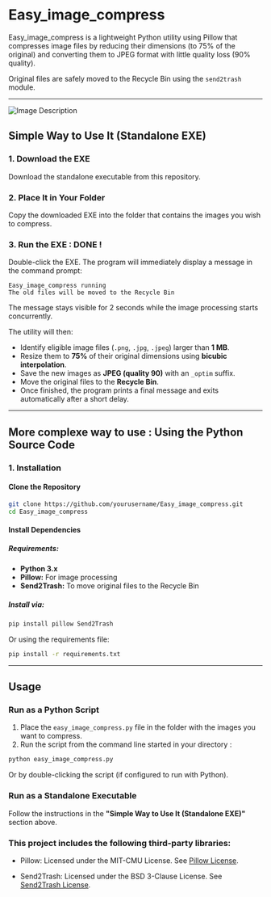 # Easy_image_compress

Easy_image_compress is a lightweight Python utility using Pillow that compresses image files by reducing their dimensions (to 75% of the original) and converting them to JPEG format with little quality loss (90% quality). 

Original files are safely moved to the Recycle Bin using the `send2trash` module.

---

![Image Description](images/Before_After.png)



## Simple Way to Use It (Standalone EXE)

### 1. Download the EXE
Download the standalone executable from this repository.

### 2. Place It in Your Folder
Copy the downloaded EXE into the folder that contains the images you wish to compress.

### 3. Run the EXE : DONE !
Double-click the EXE. The program will immediately display a message in the command prompt:

```
Easy_image_compress running
The old files will be moved to the Recycle Bin
```


The message stays visible for 2 seconds while the image processing starts concurrently.

The utility will then:
- Identify eligible image files (`.png`, `.jpg`, `.jpeg`) larger than **1 MB**.
- Resize them to **75%** of their original dimensions using **bicubic interpolation**.
- Save the new images as **JPEG (quality 90)** with an `_optim` suffix.
- Move the original files to the **Recycle Bin**.
- Once finished, the program prints a final message and exits automatically after a short delay.

---

## More complexe way to use : Using the Python Source Code

### 1. Installation

#### Clone the Repository
```bash
git clone https://github.com/yourusername/Easy_image_compress.git
cd Easy_image_compress
```

#### Install Dependencies

##### Requirements:
- **Python 3.x**
- **Pillow:** For image processing
- **Send2Trash:** To move original files to the Recycle Bin

##### Install via:
```bash
pip install pillow Send2Trash
```
Or using the requirements file:
```bash
pip install -r requirements.txt
```

---

## Usage

### Run as a Python Script
1. Place the `easy_image_compress.py` file in the folder with the images you want to compress.
2. Run the script from the command line started in your directory :
```bash
python easy_image_compress.py
```
Or by double-clicking the script (if configured to run with Python).

### Run as a Standalone Executable
Follow the instructions in the **"Simple Way to Use It (Standalone EXE)"** section above.


### This project includes the following third-party libraries: ###

- Pillow: Licensed under the MIT-CMU License. See [Pillow License](https://github.com/python-pillow/Pillow/blob/master/LICENSE).

- Send2Trash: Licensed under the BSD 3-Clause License. See [Send2Trash License](https://github.com/arsenetar/send2trash/blob/master/LICENSE).
